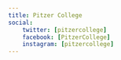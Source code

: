 ```yaml
---
title: Pitzer College
social:
    twitter: [pitzercollege]
    facebook: [PitzerCollege]
    instagram: [pitzercollege]
---
```

